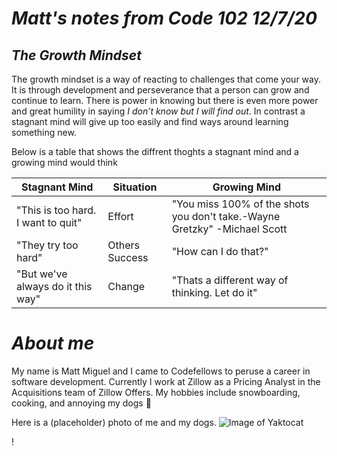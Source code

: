

# *Matt's notes from Code 102 12/7/20*
## *The Growth Mindset*
  
  
 The growth mindset is a way of reacting to challenges that come your way. It is through development and perseverance that a person can grow and continue to learn. There is power in knowing but there is even more power and great humility in saying _I don’t know but I will find out_.  In contrast a stagnant mind will give up too easily and find ways around learning something new. 
  
  Below is a table that shows the diffrent thoghts a stagnant mind and a growing mind would think
  
  Stagnant Mind | Situation | Growing Mind
------------ | ------------- | --------------
"This is too hard. I want to quit" | Effort | "You miss 100% of the shots you don't take.-Wayne Gretzky" -Michael Scott
"They try too hard" | Others Success | "How can I do that?"
"But we've always do it this way" |Change| "Thats a different way of thinking. Let do it"

  
# *About me*

My name is Matt Miguel and I came to Codefellows to peruse a career in software development. Currently I work at Zillow as a Pricing Analyst in the Acquisitions team of Zillow Offers. My hobbies include snowboarding, cooking, and annoying my dogs :dog:

Here is a (placeholder) photo of me and my dogs. 
![Image of Yaktocat](https://octodex.github.com/images/yaktocat.png)

!
